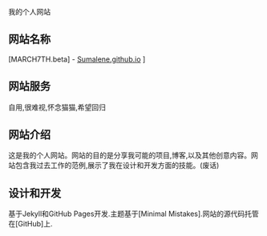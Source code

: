 我的个人网站
## 网站名称
[MARCH7TH.beta] - [Sumalene.github.io](https://sumalene.github.io/)
]
## 网站服务
自用,很难视,怀念猫猫,希望回归
## 网站介绍
这是我的个人网站。网站的目的是分享我可能的项目,博客,以及其他创意内容。网站包含我过去工作的范例,展示了我在设计和开发方面的技能。(废话)
## 设计和开发
基于Jekyll和GitHub Pages开发.主题基于[Minimal Mistakes].网站的源代码托管在[GitHub]上.
